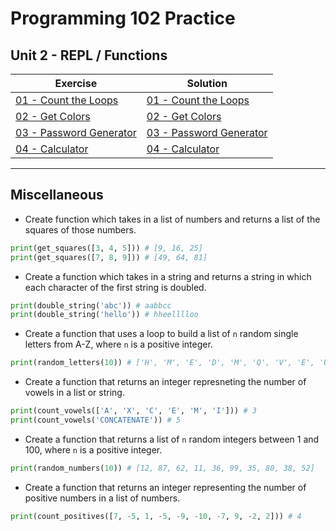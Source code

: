 # Programming 102 Practice

## **Unit 2** - REPL / Functions


|Exercise|Solution
|------------------|--------------------------------------|
[01 - Count the Loops](exercise_1.md)|[01 - Count the Loops](solutions/exercise_1_solution.md)| 
[02 - Get Colors](exercise_2.md)|[02 - Get Colors](solutions/exercise_2_solution.md)|
[03 - Password Generator](exercise_3.md)|[03 - Password Generator](solutions/exercise_3_solution.md)|
[04 - Calculator](exercise_4.md)|[04 - Calculator](solutions/exercise_4_solution.md)|

---

## Miscellaneous 
- Create function which takes in a list of numbers and returns a list of the squares of those numbers.

```python
print(get_squares([3, 4, 5])) # [9, 16, 25]
print(get_squares([7, 8, 9])) # [49, 64, 81]
```

- Create a function which takes in a string and returns a string in which each character of the first string is doubled.

```python
print(double_string('abc')) # aabbcc
print(double_string('hello')) # hheelllloo
```

- Create a function that uses a loop to build a list of `n` random single letters from A-Z, where `n` is a positive integer. 

```python
print(random_letters(10)) # ['H', 'M', 'E', 'D', 'M', 'Q', 'V', 'E', 'U', 'G'] 
```

- Create a function that returns an integer represneting the number of vowels in a list or string.

```python
print(count_vowels(['A', 'X', 'C', 'E', 'M', 'I'])) # 3
print(count_vowels('CONCATENATE')) # 5
```

- Create a function that returns a list of `n` random integers between 1 and 100, where `n` is a positive integer. 

```python
print(random_numbers(10)) # [12, 87, 62, 11, 36, 99, 35, 80, 38, 52]
```

- Create a function that returns an integer representing the number of positive numbers in a list of numbers.

```python
print(count_positives([7, -5, 1, -5, -9, -10, -7, 9, -2, 2])) # 4
```

